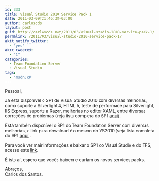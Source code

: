 ```yaml
---
id: 333
title: Visual Studio 2010 Service Pack 1
date: 2011-03-09T21:46:38-03:00
author: carloscds
layout: post
guid: http://carloscds.net/2011/03/visual-studio-2010-service-pack-1/
permalink: /2011/03/visual-studio-2010-service-pack-1/
aktt_notify_twitter:
  - 'yes'
aktt_tweeted:
  - "1"
categories:
  - Team Foundation Server
  - Visual Studio
tags:
  - 'msdn;c#'
---
```

Pessoal,

Já está disponível o SP1 do Visual Studio 2010 com diversas melhorias, como suporte a Silverlight 4, HTML 5, teste de performace para Silverlight, IIS Express, suporte a Razor, melhorias no editor XAML, entre diversas correções de problemas (veja lista completa do SP1 <a href="http://support.microsoft.com/kb/983509" target="_blank">aqui</a>).

Está também disponível o SP1 do Team Foundation Server com diversas melhorias, o link para download é o mesmo do VS2010 (veja lista completa do SP1 <a href="http://support.microsoft.com/kb/2182621" target="_blank">aqui</a>).

Para você ver mair informações e baixar o SP1 do Visual Studio e do TFS, acesse este <a href="http://blogs.msdn.com/b/jasonz/archive/2011/03/08/announcing-visual-studio-2010-service-pack-1.aspx" target="_blank">link</a>.

É isto aí, espero que vocês baixem e curtam os novos services packs.

Abraços,  
Carlos dos Santos.